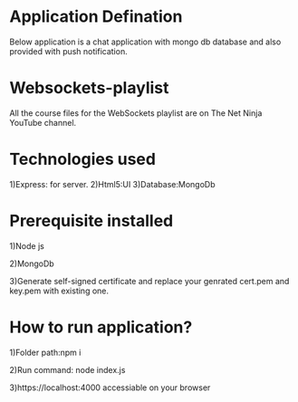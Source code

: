 # Application Defination
Below application is a chat application with mongo db database and also provided with push notification.

# Websockets-playlist
All the course files for the WebSockets playlist are on The Net Ninja YouTube channel.

# Technologies used
1)Express: for  server.
2)Html5:UI
3)Database:MongoDb

# Prerequisite installed

1)Node js

2)MongoDb

3)Generate self-signed certificate and replace your genrated cert.pem and key.pem with existing one. 


# How to run application?
1)Folder path:npm i 

2)Run command: node index.js

3)https://localhost:4000 accessiable on your browser


